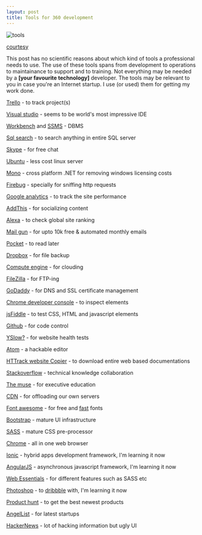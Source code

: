 ```yaml
---
layout: post
title: Tools for 360 development
---
```


![tools](http://pediaa.com/wp-content/uploads/2014/11/What-is-the-Difference-Between-Tools-and-Equipment.jpg)

[courtesy](http://pediaa.com/what-is-the-difference-between-tools-and-equipment/)

This post has no scientific reasons about which kind of tools a professional needs to use. The use of these tools spans from development to operations to maintainance to support and to training. Not everything may be needed by a **[your favourite technology]** developer. The tools may be relevant to you in case you're an Internet startup. I use (or used) them for getting my work done.

[Trello](https://trello.com/) - to track project(s)

[Visual studio](https://www.visualstudio.com/) - seems to be world's most impressive IDE

[Workbench](http://mysqlworkbench.org/) and [SSMS](http://microsoft.com/sqlserver) - DBMS

[Sql search](https://www.red-gate.com/products/sql-development/sql-search/) - to search anything in entire SQL server

[Skype](www.skype.com) - for free chat

[Ubuntu](www.ubuntu.com/) - less cost linux server

[Mono](http://www.mono-project.com/) - cross platform .NET for removing windows licensing costs

[Firebug](http://getfirebug.com/) - specially for sniffing http requests

[Google analytics](https://www.google.co.in/analytics/) - to track the site performance

[AddThis](https://www.addthis.com) - for socializing content

[Alexa](http://www.alexa.com/) - to check global site ranking

[Mail gun](https://mailgun.com/) - for upto 10k free & automated monthly emails

[Pocket](https://getpocket.com/) - to read later

[Dropbox](https://www.dropbox.com/) - for file backup

[Compute engine](https://cloud.google.com/compute/) - for clouding

[FileZilla](http://filezilla-project.org/) - for FTP-ing

[GoDaddy](https://www.godaddy.com) - for DNS and SSL certificate management

[Chrome developer console](https://developer.chrome.com/devtools/docs/console) - to inspect elements

[jsFiddle](http://jsfiddle.net/user/xameeramir) - to test CSS, HTML and javascript elements

[Github](https://desktop.github.com/) - for code control

[YSlow?](https://yslow.org/) - for website health tests

[Atom](https://atom.io/) - a hackable editor

[HTTrack website Copier](http://www.httrack.com/) - to download entire web based documentations

[Stackoverflow](http://stackoverflow.com/questions/ask) - technical knowledge collaboration

[The muse](https://www.themuse.com/) - for executive education

[CDN](https://developers.google.com/speed/libraries/?hl=en) - for offloading our own servers

[Font awesome](http://fortawesome.github.io/Font-Awesome/) - for free and [fast](http://www.bootstrapcdn.com/#fontawesome_tab) fonts

[Bootstrap](http://getbootstrap.com/) - mature UI infrastructure

[SASS](http://sass-lang.com/) - mature CSS pre-processor

[Chrome](https://www.google.com/chrome/) - all in one web browser

[Ionic](http://ionicframework.com/) - hybrid apps development framework, I'm learning it now

[AngularJS](https://angularjs.org/) - asynchronous javascript framework, I'm learning it now

[Web Essentials](http://vswebessentials.com/download) - for different features such as SASS etc

[Photoshop](http://www.photoshop.com/) - to [dribbble](http://dribbble.com/) with, I'm learning it now

[Product hunt](http://www.producthunt.com/) - to get the best newest products

[AngelList](https://angel.co) - for latest startups

[HackerNews](https://news.ycombinator.com) - lot of hacking information but ugly UI
